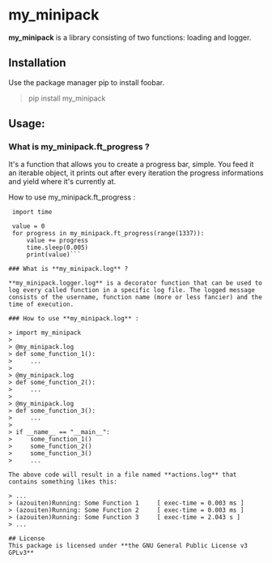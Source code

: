 # **my_minipack**

**my_minipack** is a library consisting of two functions: loading and logger.

## Installation

Use the package manager pip to install foobar.

> pip install my_minipack

## Usage:

### What is **my_minipack.ft_progress** ?

It's a function that allows you to create a progress bar, simple. You feed it an iterable object, it prints out after every iteration the progress informations and yield where it's currently at.

How to use my_minipack.ft_progress :

``` import my_minipack
 import time
 
 value = 0
 for progress in my_minipack.ft_progress(range(1337)):
     value += progress
     time.sleep(0.005)
     print(value)```

### What is **my_minipack.log** ?

**my_minipack.logger.log** is a decorator function that can be used to log every called function in a specific log file. The logged message consists of the username, function name (more or less fancier) and the time of execution.

### How to use **my_minipack.log** :

> import my_minipack
> 
> @my_minipack.log
> def some_function_1():
>     ...
> 
> @my_minipack.log
> def some_function_2():
>     ...
> 
> @my_minipack.log
> def some_function_3():
>     ...
> 
> if __name__ == "__main__":
>     some_function_1()
>     some_function_2()
>     some_function_3()
>     ...

The above code will result in a file named **actions.log** that contains something likes this:

> ...
> (azouiten)Running: Some Function 1     [ exec-time = 0.003 ms ]
> (azouiten)Running: Some Function 2     [ exec-time = 0.003 ms ]
> (azouiten)Running: Some Function 3     [ exec-time = 2.043 s ]
> ...

## License
This package is licensed under **the GNU General Public License v3 GPLv3**